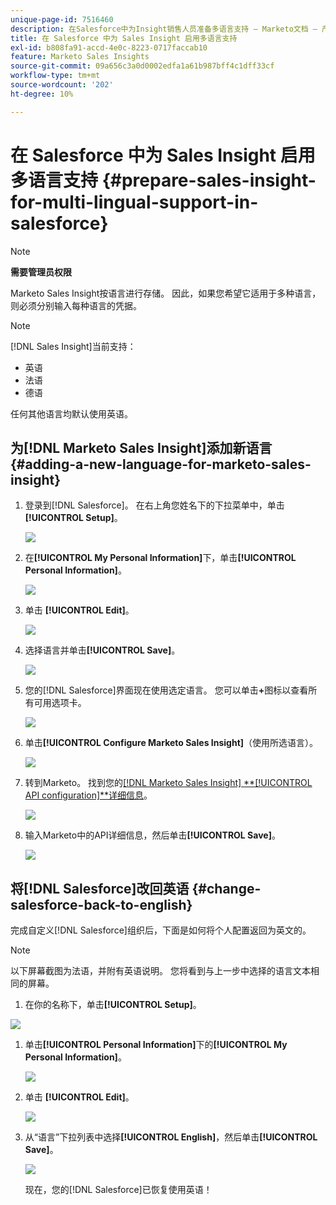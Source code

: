 ```yaml
---
unique-page-id: 7516460
description: 在Salesforce中为Insight销售人员准备多语言支持 — Marketo文档 — 产品文档
title: 在 Salesforce 中为 Sales Insight 启用多语言支持
exl-id: b808fa91-accd-4e0c-8223-0717faccab10
feature: Marketo Sales Insights
source-git-commit: 09a656c3a0d0002edfa1a61b987bff4c1dff33cf
workflow-type: tm+mt
source-wordcount: '202'
ht-degree: 10%

---
```


# 在 Salesforce 中为 Sales Insight 启用多语言支持 {#prepare-sales-insight-for-multi-lingual-support-in-salesforce}

>[!NOTE]
>
>**需要管理员权限**

Marketo Sales Insight按语言进行存储。 因此，如果您希望它适用于多种语言，则必须分别输入每种语言的凭据。

>[!NOTE]
>
>[!DNL Sales Insight]当前支持：
>
>* 英语
>* 法语
>* 德语
>
>任何其他语言均默认使用英语。

## 为[!DNL Marketo Sales Insight]添加新语言 {#adding-a-new-language-for-marketo-sales-insight}

1. 登录到[!DNL Salesforce]。 在右上角您姓名下的下拉菜单中，单击&#x200B;**[!UICONTROL Setup]**。

   ![](assets/image2015-7-6-16-3a5-3a6.png)

1. 在&#x200B;**[!UICONTROL My Personal Information]**&#x200B;下，单击&#x200B;**[!UICONTROL Personal Information]**。

   ![](assets/image2015-7-6-16-3a5-3a25.png)

1. 单击 **[!UICONTROL Edit]**。

   ![](assets/image2015-7-6-16-3a5-3a38.png)

1. 选择语言并单击&#x200B;**[!UICONTROL Save]**。

   ![](assets/image2015-7-6-16-3a5-3a47.png)

1. 您的[!DNL Salesforce]界面现在使用选定语言。 您可以单击&#x200B;**+**&#x200B;图标以查看所有可用选项卡。

   ![](assets/image2015-7-6-16-3a6-3a10.png)

1. 单击&#x200B;**[!UICONTROL Configure Marketo Sales Insight]**（使用所选语言）。

   ![](assets/image2015-7-6-16-3a7-3a15.png)

1. 转到Marketo。 找到您的&#x200B;[[!DNL Marketo Sales Insight] **[!UICONTROL API configuration]**详细信息](/help/marketo/product-docs/marketo-sales-insight/msi-for-salesforce/configuration/configure-marketo-sales-insight-in-salesforce-enterprise-unlimited.md#configure-marketo-sales-insight)。

   ![](assets/image2015-7-6-16-3a41-3a2.png)

1. 输入Marketo中的API详细信息，然后单击&#x200B;**[!UICONTROL Save]**。

   ![](assets/image2015-7-6-16-3a7-3a43.png)

## 将[!DNL Salesforce]改回英语 {#change-salesforce-back-to-english}

完成自定义[!DNL Salesforce]组织后，下面是如何将个人配置返回为英文的。

>[!NOTE]
>
>以下屏幕截图为法语，并附有英语说明。  您将看到与上一步中选择的语言文本相同的屏幕。

1. 在你的名称下，单击&#x200B;**[!UICONTROL Setup]**。

![](assets/image2015-7-6-16-3a5-3a6.png)

1. 单击&#x200B;**[!UICONTROL Personal Information]**&#x200B;下的&#x200B;**[!UICONTROL My Personal Information]**。

   ![](assets/image2015-7-6-16-3a8-3a3.png)

1. 单击 **[!UICONTROL Edit]**。

   ![](assets/image2015-7-6-16-3a8-3a19.png)

1. 从“语言”下拉列表中选择&#x200B;**[!UICONTROL English]**，然后单击&#x200B;**[!UICONTROL Save]**。

   ![](assets/image2015-7-6-16-3a8-3a31.png)

   现在，您的[!DNL Salesforce]已恢复使用英语！
